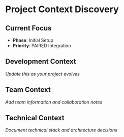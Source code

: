 # Project Context Discovery

## Current Focus
- **Phase**: Initial Setup
- **Priority**: PAIRED Integration

## Development Context
*Update this as your project evolves*

## Team Context
*Add team information and collaboration notes*

## Technical Context
*Document technical stack and architecture decisions*
